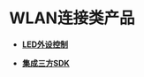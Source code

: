 # WLAN连接类产品<a name="ZH-CN_TOPIC_0000001157479363"></a>

-   **[LED外设控制](oem_wifi_sdk_des.md)**  

-   **[集成三方SDK](device-wlan-sdk.md)**  


